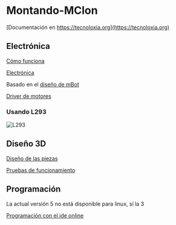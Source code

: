 # Montando-MClon

[Documentación en https://tecnoloxia.org](https://tecnoloxia.org)


## Electrónica


[Cómo funciona](https://tecnoloxia.org/mclon/electronica/como-funciona/)

[Electrónica](https://tecnoloxia.org/mclon/electronica/protoshield/)

Basado en el [diseño de mBot](https://github.com/Makeblock-official/mBot_Firmata/blob/master/hardware/mCore.pdf)


[Driver de motores](https://www.sparkfun.com/products/14451)

### Usando L293

![L293](http://fritzing.org/media/fritzing-repo/projects/p/puente-h-para-2-motores/images/puenteh.jpg)

## Diseño 3D

[Diseño de las piezas](https://github.com/mClon/3D/tree/master/mClon3D)

[Pruebas de funcionamiento](https://tecnoloxia.org/mclon/probas-de-funcionamento/)



## Programación

La actual versión 5 no está disponible para linux, sí la 3

[Programación con el ide online](https://ide.makeblock.com/#/)
